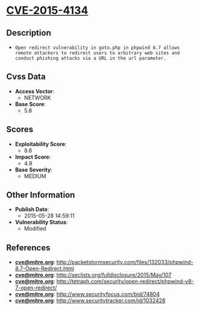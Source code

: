 
# [CVE-2015-4134](https://cve.mitre.org/cgi-bin/cvename.cgi?name=CVE-2015-4134)

## Description

- `Open redirect vulnerability in goto.php in phpwind 8.7 allows remote attackers to redirect users to arbitrary web sites and conduct phishing attacks via a URL in the url parameter.`

## Cvss Data

- **Access Vector**:
  - NETWORK
- **Base Score**:
  - 5.8

## Scores

- **Exploitability Score**:
  - 8.6
- **Impact Score**:
  - 4.9
- **Base Severity**:
  - MEDIUM

## Other Information

- **Publish Date**:
  - 2015-05-28 14:59:11
- **Vulnerability Status**:
  - Modified

## References

- **cve@mitre.org**: http://packetstormsecurity.com/files/132033/phpwind-8.7-Open-Redirect.html
- **cve@mitre.org**: http://seclists.org/fulldisclosure/2015/May/107
- **cve@mitre.org**: http://tetraph.com/security/open-redirect/phpwind-v8-7-open-redirect/
- **cve@mitre.org**: http://www.securityfocus.com/bid/74804
- **cve@mitre.org**: http://www.securitytracker.com/id/1032428
